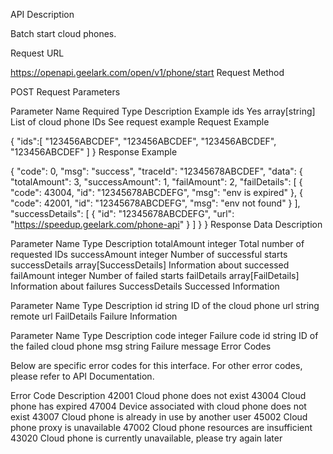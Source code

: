 API Description

Batch start cloud phones.

Request URL

https://openapi.geelark.com/open/v1/phone/start
Request Method

POST
Request Parameters

Parameter Name	Required	Type	Description	Example
ids	Yes	array[string]	List of cloud phone IDs	See request example
Request Example

{
    "ids":[
        "123456ABCDEF",
        "123456ABCDEF",
        "123456ABCDEF",
        "123456ABCDEF"
    ]
}
Response Example

{
 "code": 0,
 "msg": "success",
 "traceId": "12345678ABCDEF",
 "data": {
 "totalAmount": 3,
 "successAmount": 1,
 "failAmount": 2,
 "failDetails": [
 {
 "code": 43004,
 "id": "12345678ABCDEFG",
 "msg": "env is expired"
 },
 {
 "code": 42001,
 "id": "12345678ABCDEFG",
 "msg": "env not found"
 }
 ],
 "successDetails": [
 {
 "id": "12345678ABCDEFG",
 "url": "https://speedup.geelark.com/phone-api"
 }
 ]
 }
}
Response Data Description

Parameter Name	Type	Description
totalAmount	integer	Total number of requested IDs
successAmount	integer	Number of successful starts
successDetails	array[SuccessDetails]	Information about successed
failAmount	integer	Number of failed starts
failDetails	array[FailDetails]	Information about failures
SuccessDetails Successed Information

Parameter Name	Type	Description
id	string	ID of the cloud phone
url	string	remote url
FailDetails Failure Information

Parameter Name	Type	Description
code	integer	Failure code
id	string	ID of the failed cloud phone
msg	string	Failure message
Error Codes

Below are specific error codes for this interface. For other error codes, please refer to API Documentation.

Error Code	Description
42001	Cloud phone does not exist
43004	Cloud phone has expired
47004	Device associated with cloud phone does not exist
43007	Cloud phone is already in use by another user
45002	Cloud phone proxy is unavailable
47002	Cloud phone resources are insufficient
43020	Cloud phone is currently unavailable, please try again later